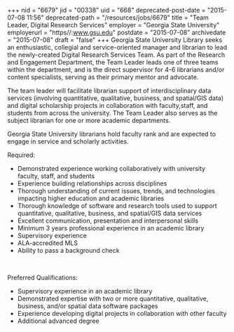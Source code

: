 +++
nid = "6679"
jid = "00338"
uid = "668"
deprecated-post-date = "2015-07-08 11:56"
deprecated-path = "/resources/jobs/6679"
title = "Team Leader, Digital Research Services"
employer = "Georgia State University"
employerurl = "https//:www.gsu.edu"
postdate = "2015-07-08"
archivedate = "2015-07-08"
draft = "false"
+++
Georgia State University Library seeks an enthusiastic, collegial and
service-oriented manager and librarian to lead the newly-created Digital
Research Services Team. As part of the Research and Engagement
Department, the Team Leader leads one of three teams within the
department, and is the direct supervisor for 4-6 librarians and/or
content specialists, serving as their primary mentor and advocate.

The team leader will facilitate librarian support of interdisciplinary
data services (involving quantitative, qualitative, business, and
spatial/GIS data) and digital scholarship projects in collaboration with
faculty,staff, and students from across the university. The Team Leader
also serves as the subject librarian for one or more academic
departments.

Georgia State University librarians hold faculty rank and are expected
to engage in service and scholarly activities.
  
Required:

-   Demonstrated experience working collaboratively with university
    faculty, staff, and students
-   Experience building relationships across disciplines
-   Thorough understanding of current issues, trends, and technologies
    impacting higher education and academic libraries
-   Thorough knowledge of software and research tools used to support
    quantitative, qualitative, business, and spatial/GIS data services
-   Excellent communication, presentation and interpersonal skills
-   Minimum 3 years professional experience in an academic library
-   Supervisory experience
-   ALA-accredited MLS
-   Ability to pass a background check

 

Preferred Qualifications:

-   Supervisory experience in an academic library
-   Demonstrated expertise with two or more quantitative, qualitative,
    business, and/or spatial data software packages
-   Experience developing digital projects in collaboration with other
    faculty
-   Additional advanced degree
